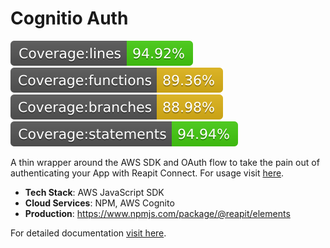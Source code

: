 # Cognitio Auth

![lines](./src/tests/badges/badge-lines.svg) ![functions](./src/tests/badges/badge-functions.svg) ![branches](./src/tests/badges/badge-branches.svg) ![statements](./src/tests/badges/badge-statements.svg)

A thin wrapper around the AWS SDK and OAuth flow to take the pain out of authenticating your App with Reapit Connect. For usage visit [here](https://foundations-documentation.reapit.cloud/api/web#cognito-auth).

- **Tech Stack**: AWS JavaScript SDK
- **Cloud Services**: NPM, AWS Cognito
- **Production**: https://www.npmjs.com/package/@reapit/elements

For detailed documentation [visit here](https://foundations-documentation.reapit.cloud/open-source/packages#cognito-auth).
